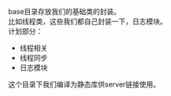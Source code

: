 base目录存放我们的基础类的封装。        
比如线程类，这些我们都自己封装一下，日志模块。      
计划部分：     
* 线程相关
* 线程同步
* 日志模块

这个目录下我们编译为静态库供server链接使用。